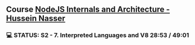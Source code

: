 ## Course [NodeJS Internals and Architecture - Hussein Nasser](https://www.udemy.com/course-dashboard-redirect/?course_id=6244687)

### 💻 STATUS: S2 - 7. Interpreted Languages and V8 28:53 / 49:01

